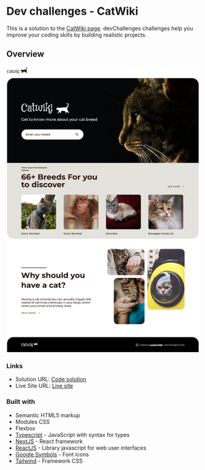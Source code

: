 # Dev challenges - CatWiki

This is a solution to the [CatWiki page](https://legacy.devchallenges.io/challenges/f4NJ53rcfgrP6sBMD2jt). devChallenges challenges help you improve your coding skills by building realistic projects. 

## Overview

![Screenshot of the project](./public/screenshot.png)

### Links

- Solution URL: [Code solution](https://github.com/esteban2368/wiki-cat-challenge)
- Live Site URL: [Live site](https://wiki-cat-challenge.vercel.app/)

### Built with

- Semantic HTML5 markup
- Modules CSS
- Flexbox
- [Typescript](https://www.typescriptlang.org/) - JavaScript with syntax for types 
- [NextJS](https://nextjs.org/) - React framework 
- [ReactJS](https://react.dev/) - Library javascript for web user interfaces
- [Google Symbols](https://fonts.google.com/icons) - Font icons
- [Tailwind](https://tailwindui.com/) - Framework CSS
